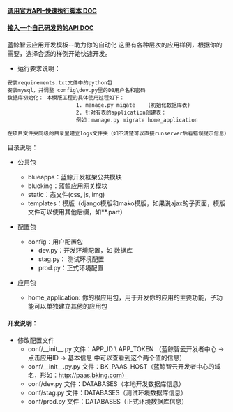 #### [调用官方API–快速执行脚本 DOC](doc/fourth-homework.md)

#### [接入一个自己研发的的API  DOC](doc/fifth-homework.md)

蓝鲸智云应用开发模板--助力你的自动化
这里有各种层次的应用样例，根据你的需要，选择合适的样例开始快速开发。

- 运行要求说明：

```
安装requirements.txt文件中的python包
安装mysql，并调整 config\dev.py里的DB用户名和密码
数据库初始化： 本模版工程的具体使用过程如下：
                      1. manage.py migate    (初始化数据库表)
                      2. 针对有表的application创建表：
                      例如：manage.py migrate home_application

在项目文件夹同级的目录里建立logs文件夹（如不清楚可以直接runserver后看错误提示信息）
```
 
目录说明：


- 公共包
	- blueapps：蓝鲸开发框架公共模块
	- blueking：蓝鲸应用网关模块
	- static：态文件(css, js, img)
	- templates：模版（django模版和mako模版，如果说ajax的子页面，模版文件可以使用其他后缀，如**.part）

- 配置包
    - config：用户配置包
    	- dev.py：开发环境配置，如 数据库
    	- stag.py： 测试环境配置
    	- prod.py：正式环境配置

- 应用包
	- home_application: 你的根应用包，用于开发你的应用的主要功能，子功能可以单独建立其他的应用包


#### 开发说明：

- 修改配置文件
	- conf/\_\_init__.py 文件：APP_ID \ APP_TOKEN （蓝鲸智云开发者中心 -> 点击应用ID -> 基本信息 中可以查看到这个两个值的信息）
	- conf/\_\_init__.py.py 文件：BK_PAAS_HOST（蓝鲸智云开发者中心的域名，形如：http://paas.bking.com）
	- conf/dev.py 文件：DATABASES（本地开发数据库信息）
	- conf/stag.py 文件：DATABASES（测试环境数据库信息）
	- conf/prod.py 文件：DATABASES（正式环境数据库信息）
